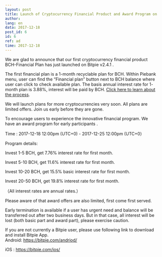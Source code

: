 ```yaml
---
layout: post
title: Launch of Cryptocurrency Financial Product and Award Program on BCH Financial Plan
author: 
lang: en
data: 2017-12-18
post_id: 6
id: 6
ref: ad
time: 2017-12-18
---
```


<p class="bch-p">We are glad to announce that our first cryptocurrency financial product BCH-Financial Plan has just launched on Bitpie v2.4.1 .
</p>

<p class="bch-p">
The first financial plan is a 1-month recyclable plan for BCH. Within Piebank menu, user can find the “Financial plan” button next to BCH balance where user can click to check available plan. The basis annual interest rate for 1- month plan is 3.88%, interest will be paid by BCH.  <a href="http://docs.bitpie.com/en/latest/financialPlan/index.html" target="_blank">Click here to learn about the process</a>.
</p>

<p class="bch-p">
We will launch plans for more cryptocurrencies very soon. All plans are limited offers. Join us early before they are gone.
</p>

<p class="bch-p">
To encourage  users to experience the innovative financial program. We have an award program for early participants .
</p>


Time : 2017-12-18 12:00pm (UTC+0) - 2017-12-25 12:00pm (UTC+0）


Program details:

Invest 1-5 BCH, get 7.76% interest rate for first month.

Invest 5-10 BCH, get 11.6% interest rate for first month.

Invest 10-20 BCH, get 15.5% basic interest rate for first month. 

Invest 20-50 BCH, get 19.8% interest rate for first month.

（All interest rates are annual rates.）

Please aware of that award offers are also limited, first come first served.  

<p class="bch-p">
Early termination is available if a user has urgent need and balance will be transferred out after two business days. But in that case, all interest will be lost (both basic part and award part), please exercise caution.
</p>

<p class="bch-p">
If you are not currently a Bitpie user, please use following link to download and install Bitpie App.<br/>
Android: <a href="https://bitpie.com/andriod/" target="_blank">https://bitpie.com/andriod/</a><br/>

iOS : <a href="https://bitpie.com/ios/" target="_blank">https://bitpie.com/ios/</a><br/>
</p>
